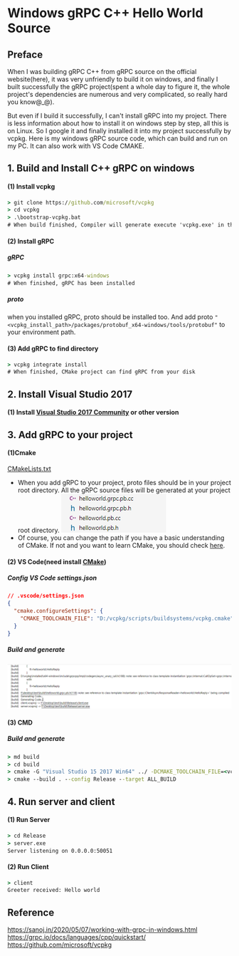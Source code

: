 # Windows gRPC C++ Hello World Source
## Preface
When I was building gRPC C++ from gRPC source on the official website(here), it was very unfriendly to build it on windows, and finally I built successfully the gRPC project(spent a whole day to figure it, the whole project's dependencies are numerous and very complicated, so really hard you know@_@).
 
 But even if I build it successfully, I can't install gRPC into my project. There is less information about how to install it on windows step by step, all this is on Linux. So I google it and finally installed it into my project successfully by vcpkg. Here is my windows gRPC source code, which can build and run on my PC. It can also work with VS Code CMAKE.
## 1. Build and Install C++ gRPC on windows
#### (1) Install vcpkg
```cmd
> git clone https://github.com/microsoft/vcpkg
> cd vcpkg
> .\bootstrap-vcpkg.bat
# When build finished, Compiler will generate execute 'vcpkg.exe' in the current directory.
```

#### (2) Install gRPC
##### gRPC
```cmd
> vcpkg install grpc:x64-windows
# When finished, gRPC has been installed
```
##### proto
when you installed gRPC, proto should be installed too. And add  proto `"<vcpkg_install_path>/packages/protobuf_x64-windows/tools/protobuf"` to your environment path.

#### (3) Add gRPC to find directory

```cmd
> vcpkg integrate install
# When finished, CMake project can find gRPC from your disk
```

## 2. Install Visual Studio 2017
#### (1) Install [Visual Studio 2017 Community](https://visualstudio.microsoft.com/zh-hans/vs/community/) or other version


## 3. Add gRPC to your project
#### (1)Cmake
[CMakeLists.txt](CMakeLists.txt)
* When you add gRPC to your project, proto files should be in your project root directory. All the gRPC source files will be generated at your project root directory. 
![Image text](img/proto.png)
* Of course, you can change the path if you have a basic understanding of CMake. If not and you want to learn CMake, you should check [here](https://sanoj.in/2020/04/09/an-introduction-to-cmake.html). 

#### (2) VS Code(need install [CMake](https://marketplace.visualstudio.com/items?itemName=twxs.cmake))
##### Config VS Code settings.json
```json
// .vscode/settings.json
{
  "cmake.configureSettings": {
    "CMAKE_TOOLCHAIN_FILE": "D:/vcpkg/scripts/buildsystems/vcpkg.cmake"
  }
}
```
##### Build and generate
![Image text](img/vscode.png)

#### (3) CMD
##### Build and generate
```cmd
> md build
> cd build
> cmake -G "Visual Studio 15 2017 Win64" ../ -DCMAKE_TOOLCHAIN_FILE=<vcpkg_install_path>/scripts/buildsystems/vcpkg.cmake
> cmake --build . --config Release --target ALL_BUILD
```

## 4. Run server and client
#### (1) Run Server
```cmd
> cd Release
> server.exe
Server listening on 0.0.0.0:50051
```

#### (2) Run Client
```cmd
> client
Greeter received: Hello world
```


## Reference
https://sanoj.in/2020/05/07/working-with-grpc-in-windows.html
https://grpc.io/docs/languages/cpp/quickstart/
https://github.com/microsoft/vcpkg
